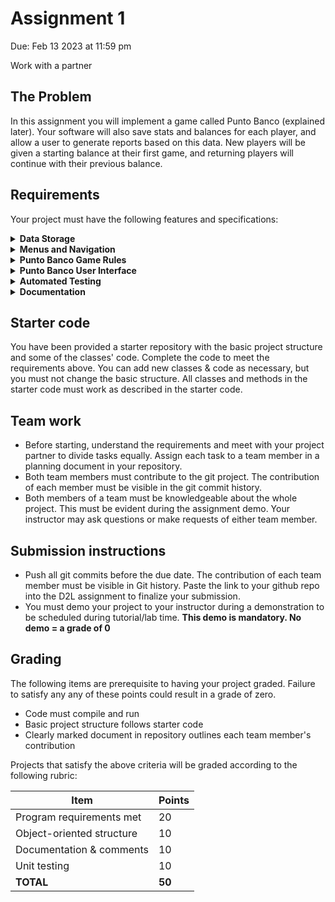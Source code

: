 # Assignment 1
Due: Feb 13 2023 at 11:59 pm

Work with a partner

## The Problem
In this assignment you will implement a game called Punto Banco (explained later). Your software will also save stats and balances for each player, and allow a user to generate reports based on this data. New players will be given a starting balance at their first game, and returning players will continue with their previous balance.

## Requirements
Your project must have the following features and specifications:

<details>
  <summary><b>Data Storage</b></summary>
  <p>
  
  * Player information is stored in the text file `res/CasinoInfo.txt`
    * Each row of text stores data for one player, formatted as "name,balance,numberOfWins"
      * for example: John,100,21
  * If the text file does not exist at startup, your program must create it
  * Player data must be saved back to the text file when the program ends - that file serves as a sort of database
  * When the program starts, the player data in `res/CasinoInfo.txt` must be loaded into an arrayList of Player objects
    </p>
</details>
  
<details>
  <summary><b>Menus and Navigation</b></summary>
  <p>
  
  * **Note: The program should treat all user input as case-insensitive, and all menus should display an error message and re-prompt if an invalid input is entered.**
  * At startup, the program must present a main menu as follows:
    * ![image](https://user-images.githubusercontent.com/8976705/210857105-87fa62f0-3676-4790-805c-a4274e848ab5.png)
  * **(P) Play Game**: This option lunches the Punto Banco game. The rules will be explained later.
  * **(S) Search**: This option shows a sub-menu to the user:
    * ![image](https://user-images.githubusercontent.com/8976705/210858662-2ad2d28d-9777-42fa-a316-0c0b88ad7f16.png)
    * **(T) Top player**: This option shows the player(s) with most wins and returns to the main menu after the user presses “Enter”:
      * ![image](https://user-images.githubusercontent.com/8976705/210858900-20e96e34-a0c7-4ba3-85b4-f92d7a10f4e9.png)
    * **(N) Search for a Name**:  This option prompts the user for a name, and displays that player's information if they exist in the database. The user is informed if that player is not in the database. Returns to the main menu after pressing “Enter”.
      * ![image](https://user-images.githubusercontent.com/8976705/210859265-27fa24cd-5979-4ff2-811e-8e992279b34f.png)
    * **(B) Back to main menu**: This option will take the user to the main menu
  * **(E) Exit**: This option in the main menu ends the program. **All player data must be saved before the program ends**
    
    
  </p>
</details>

<details>
  <summary><b>Punto Banco Game Rules</b></summary>
  <p>
  
  Punto Banco is a casino game between a player and banker. It plays out automatically according to fixed rules. That is, the player makes no decisions during the game; they simply bet on the player, banker, or a tie.

  Hands are scored by summing the card values, modulo 10. Thus, a sum of 10 results in a hand value of 0, and a sum of 18 results in a hand value of 8. Cards with a rank of 2 through 9 are worth the value of their rank, face cards (Jack, Queen and King) and 10s are worth 0, and Aces are worth 1.
 
  The sequence of play follows this algorithm:
    
1. The player and banker are each dealt 2 cards face-up (your program must print both hands on the screen, clearly marking each)
2. If the Player or Banker has a total of 8 or 9, no more cards are dealt (skip to step 5)
3. If the Player has a total of 0-5, the player gets a third card face-up
4. The banker *may* draw a third card, based on the following logic:
    * If the player did not draw a third card, the banker draws if his hand totals 0-5, but stands if the total is 6-7
    * If the player's third card was a 2 or 3, the banker draws if his hand totals 0-4, but stands if the total is 5-7
    * If the player's third card was a 4 or 5, the banker draws if his hand totals 0-5, but stands if the total is 6-7
    * If the player's third card was a 6 or 7, the banker draws if his hand totals 0-6, but stands if the total is 7
    * If the player's third card was a 8, the banker draws if his hand totals 0-2, but stands if the total is 3-7
    * If the player's third card was Ace, 9, 10, or a face card, the banker draws if his hand totals 0-3, but stands if the total is 4-7
5. Both hands are scored and the highest-point-value wins (ties are possible).
6. A successful bet on either the player or banker wins the bet amount. A successful bet on a tie wins 5-to-1 (5x the bet amount). An unsuccessful bet is lost (deducted from the player's balance)

**Card Deck:** A fresh deck of 52 cards (represented as a software object) should be created and shuffled when the program starts. The same deck object should be used (even across games) until it runs out of cards, at which point it should be reset (all 52 cards restored and shuffled).
    
  </p>
</details>

<details>
  <summary><b>Punto Banco User Interface</b></summary>
  <p>
  
* Upon launching the game (from the main menu) the user is asked for their name.
    * If the user already exists in the database, a welcome back message is shown as follows:
      * ![image](https://user-images.githubusercontent.com/8976705/210866542-f98e46ce-1186-4e80-bbc1-9de281011c24.png)
    * If the user is new, we create a new account with initial balance of $100
      * ![image](https://user-images.githubusercontent.com/8976705/210866609-77aa600b-7d5c-4930-9630-91f5a42a4c96.png)
* If the player has a balance of 0, they cannot play and are returned to the main menu.
* The user is then asked which outcome they would like to bet on, and the bet amount:
    * ![image](https://user-images.githubusercontent.com/8976705/210866697-cda9b378-e56d-45d4-bd19-5af7fe8efa82.png)
    * ![image](https://user-images.githubusercontent.com/8976705/210866784-32665d63-6a69-4491-bc5c-3da305cd3b16.png)
* The player cannot bet more than their current balance.
* The game then plays out, the result determined, and the player's balance is adjusted accordingly.
* The player is asked if they would like to play again, or return to the main menu. If they choose to play again, they return to the betting menu.

Here are two sample outputs of the game:
    
![image](https://user-images.githubusercontent.com/8976705/210867627-81ecf009-d27e-466e-add3-da2f14641c9e.png)
    
![image](https://user-images.githubusercontent.com/8976705/210867642-ceeb8c48-993f-468f-bdf6-39c890e7f118.png)


  </p>
</details>

<details>
  <summary><b>Automated Testing</b></summary>
  <p>
  
We expect to see reasonable JUnit tests to ensure the behavior of the existing classes (Card, Deck, Player, …) is as expected.
Fow example, we would expect your tests to:
* Ensure you can create a card and get its suit, rank and correct string representation (especially for Jack, Queen, King, Ace)
* Ensure you can create a hand of cards, add cards to it, and compute its score
* Create a new deck of cards and shuffle it (and get a different arrangement of cards each time)
  * Does the deck behave as expected when the last card is drawn?
* Additionally, any public method you create which does not require user input to function should also have a JUnit test.

  </p>
</details>

<details>
  <summary><b>Documentation</b></summary>
  <p>
  
  Javadoc files must be generated in the `doc` project folder.

  </p>
</details>


## Starter code

You have been provided a starter repository with the basic project structure and some of the classes' code. Complete the code to meet the requirements above. You can add new classes & code as necessary, but you must not change the basic structure. All classes and methods in the starter code must work as described in the starter code.

## Team work
* Before starting, understand the requirements and meet with your project partner to divide tasks equally. Assign each task to a team member in a planning document in your repository.
*	Both team members must contribute to the git project. The contribution of each member must be visible in the git commit history.
*	Both members of a team must be knowledgeable about the whole project. This must be evident during the assignment demo. Your instructor may ask questions or make requests of either team member.

## Submission instructions
* Push all git commits before the due date. The contribution of each team member must be visible in Git history. Paste the link to your github repo into the D2L assignment to finalize your submission.
* You must demo your project to your instructor during a demonstration to be scheduled during tutorial/lab time. **This demo is mandatory. No demo = a grade of 0**

## Grading
The following items are prerequisite to having your project graded. Failure to satisfy any any of these points could result in a grade of zero.
* Code must compile and run
* Basic project structure follows starter code
* Clearly marked document in repository outlines each team member's contribution

Projects that satisfy the above criteria will be graded according to the following rubric:

| Item                        | Points |
| --------------------------- | ------ |
| Program requirements met    | 20     |
| Object-oriented structure   | 10     |
| Documentation & comments    | 10     |
| Unit testing                | 10     |
| **TOTAL**                   | **50** |
